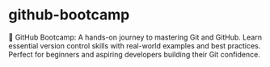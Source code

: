 # github-bootcamp
🚀 GitHub Bootcamp: A hands-on journey to mastering Git and GitHub. Learn essential version control skills with real-world examples and best practices. Perfect for beginners and aspiring developers building their Git confidence.
